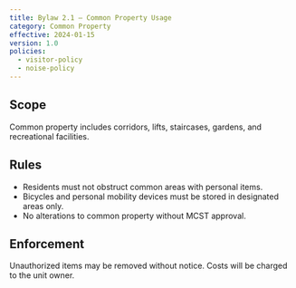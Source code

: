 ```yaml
---
title: Bylaw 2.1 — Common Property Usage
category: Common Property
effective: 2024-01-15
version: 1.0
policies:
  - visitor-policy
  - noise-policy
---
```


## Scope
Common property includes corridors, lifts, staircases, gardens, and recreational facilities.

## Rules
- Residents must not obstruct common areas with personal items.
- Bicycles and personal mobility devices must be stored in designated areas only.
- No alterations to common property without MCST approval.

## Enforcement
Unauthorized items may be removed without notice. Costs will be charged to the unit owner.
